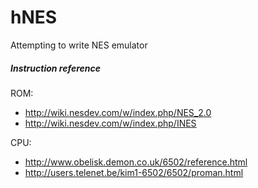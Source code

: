 hNES
====

Attempting to write NES emulator

##### Instruction reference

ROM:
- http://wiki.nesdev.com/w/index.php/NES_2.0
- http://wiki.nesdev.com/w/index.php/INES

CPU:
- http://www.obelisk.demon.co.uk/6502/reference.html
- http://users.telenet.be/kim1-6502/6502/proman.html
